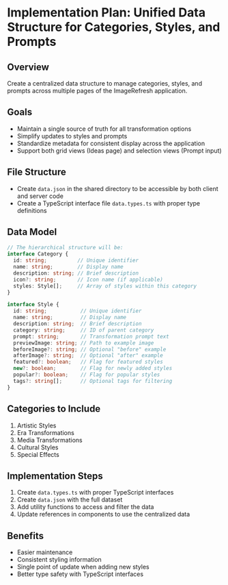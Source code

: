 # Implementation Plan: Unified Data Structure for Categories, Styles, and Prompts

## Overview
Create a centralized data structure to manage categories, styles, and prompts across multiple pages of the ImageRefresh application.

## Goals
- Maintain a single source of truth for all transformation options
- Simplify updates to styles and prompts
- Standardize metadata for consistent display across the application
- Support both grid views (Ideas page) and selection views (Prompt input)

## File Structure
- Create `data.json` in the shared directory to be accessible by both client and server code
- Create a TypeScript interface file `data.types.ts` with proper type definitions

## Data Model

```typescript
// The hierarchical structure will be:
interface Category {
  id: string;          // Unique identifier
  name: string;        // Display name
  description: string; // Brief description
  icon?: string;       // Icon name (if applicable)
  styles: Style[];     // Array of styles within this category
}

interface Style {
  id: string;           // Unique identifier
  name: string;         // Display name 
  description: string;  // Brief description
  category: string;     // ID of parent category
  prompt: string;       // Transformation prompt text
  previewImage: string; // Path to example image
  beforeImage?: string; // Optional "before" example 
  afterImage?: string;  // Optional "after" example
  featured?: boolean;   // Flag for featured styles
  new?: boolean;        // Flag for newly added styles
  popular?: boolean;    // Flag for popular styles
  tags?: string[];      // Optional tags for filtering
}
```

## Categories to Include
1. Artistic Styles
2. Era Transformations
3. Media Transformations
4. Cultural Styles
5. Special Effects

## Implementation Steps
1. Create `data.types.ts` with proper TypeScript interfaces
2. Create `data.json` with the full dataset
3. Add utility functions to access and filter the data
4. Update references in components to use the centralized data

## Benefits
- Easier maintenance
- Consistent styling information
- Single point of update when adding new styles
- Better type safety with TypeScript interfaces